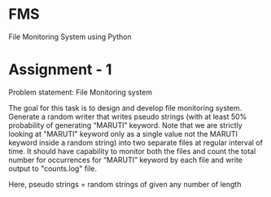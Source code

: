 # FMS
File Monitoring System using Python

# Assignment - 1
Problem statement: File Monitoring system

The goal for this task is to design and develop file monitoring system.
Generate a random writer that writes pseudo strings (with at least 50% probability of generating “MARUTI” keyword. Note that we are strictly looking at "MARUTI" keyword only as a single value not the MARUTI keyword inside a random string) into two separate files at regular interval of time.
It should have capability to monitor both the files and count the total number for occurrences for “MARUTI” keyword by each file and write output to "counts.log" file.

Here, pseudo strings = random strings of given any number of length


